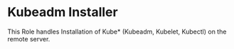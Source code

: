 Kubeadm Installer
=========

This Role handles Installation of Kube* (Kubeadm, Kubelet, Kubectl) on the remote server.
